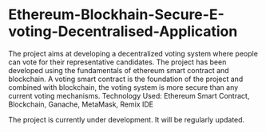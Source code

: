 # Ethereum-Blockhain-Secure-E-voting-Decentralised-Application

The project aims at developing a decentralized voting system where people can vote for their representative candidates. The project has been developed using the fundamentals of ethereum smart contract and blockchain. A voting smart contract is the foundation of the project and combined with blockchain, the voting system is more secure than any current voting mechanisms.
Technology Used: Ethereum Smart Contract, Blockchain, Ganache, MetaMask, Remix IDE 

The project is currently under development. It will be regularly updated.
